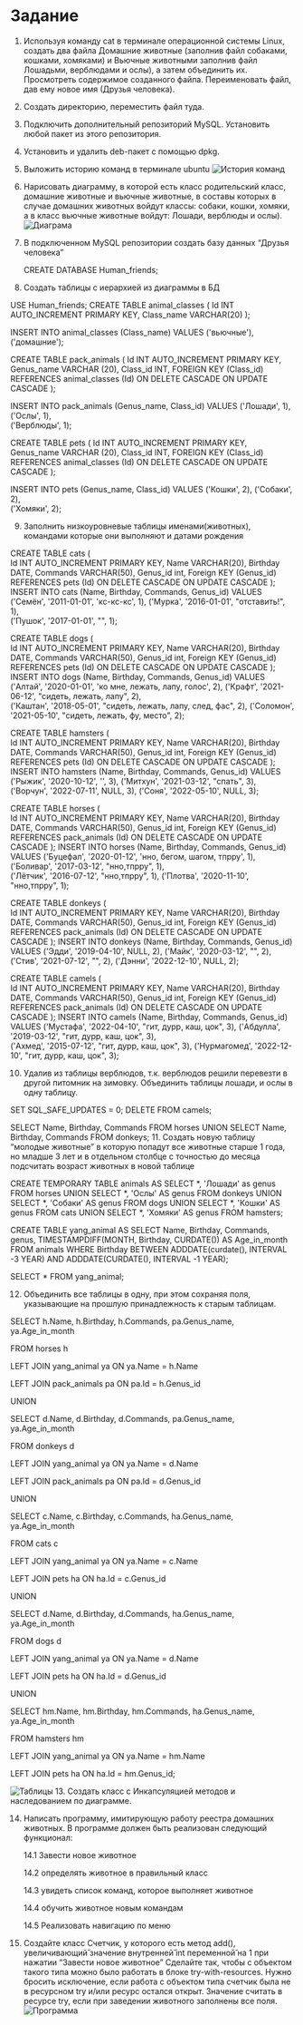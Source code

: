 # Задание
1. Используя команду cat в терминале операционной системы Linux, создать
   два файла Домашние животные (заполнив файл собаками, кошками,
   хомяками) и Вьючные животными заполнив файл Лошадьми, верблюдами и
   ослы), а затем объединить их. Просмотреть содержимое созданного файла.
   Переименовать файл, дав ему новое имя (Друзья человека).
2. Создать директорию, переместить файл туда.
3. Подключить дополнительный репозиторий MySQL. Установить любой пакет
   из этого репозитория.
4. Установить и удалить deb-пакет с помощью dpkg.
5. Выложить историю команд в терминале ubuntu
   ![История команд](history.jpg)
6. Нарисовать диаграмму, в которой есть класс родительский класс, домашние
   животные и вьючные животные, в составы которых в случае домашних
   животных войдут классы: собаки, кошки, хомяки, а в класс вьючные животные
   войдут: Лошади, верблюды и ослы).
![Диаграма](diagrams.jpg)
7. В подключенном MySQL репозитории создать базу данных “Друзья
   человека”

   CREATE DATABASE Human_friends;
8. Создать таблицы с иерархией из диаграммы в БД

USE Human_friends;
CREATE TABLE animal_classes
(
Id INT AUTO_INCREMENT PRIMARY KEY,
Class_name VARCHAR(20)
);

INSERT INTO animal_classes (Class_name)
VALUES ('вьючные'),
('домашние');


CREATE TABLE pack_animals
(
Id INT AUTO_INCREMENT PRIMARY KEY,
Genus_name VARCHAR (20),
Class_id INT,
FOREIGN KEY (Class_id) REFERENCES animal_classes (Id) ON DELETE CASCADE ON UPDATE CASCADE
);

INSERT INTO pack_animals (Genus_name, Class_id)
VALUES ('Лошади', 1),
('Ослы', 1),  
('Верблюды', 1);

CREATE TABLE pets
(
Id INT AUTO_INCREMENT PRIMARY KEY,
Genus_name VARCHAR (20),
Class_id INT,
FOREIGN KEY (Class_id) REFERENCES animal_classes (Id) ON DELETE CASCADE ON UPDATE CASCADE
);

INSERT INTO pets (Genus_name, Class_id)
VALUES ('Кошки', 2),
('Собаки', 2),  
('Хомяки', 2); 

9. Заполнить низкоуровневые таблицы именами(животных), командами которые они выполняют и датами рождения

CREATE TABLE cats
(       
Id INT AUTO_INCREMENT PRIMARY KEY,
Name VARCHAR(20),
Birthday DATE,
Commands VARCHAR(50),
Genus_id int,
Foreign KEY (Genus_id) REFERENCES pets (Id) ON DELETE CASCADE ON UPDATE CASCADE
);
INSERT INTO cats (Name, Birthday, Commands, Genus_id)
VALUES ('Семён', '2011-01-01', 'кс-кс-кс', 1),
('Мурка', '2016-01-01', "отставить!", 1),  
('Пушок', '2017-01-01', "", 1);

CREATE TABLE dogs
(       
Id INT AUTO_INCREMENT PRIMARY KEY,
Name VARCHAR(20),
Birthday DATE,
Commands VARCHAR(50),
Genus_id int,
Foreign KEY (Genus_id) REFERENCES pets (Id) ON DELETE CASCADE ON UPDATE CASCADE
);
INSERT INTO dogs (Name, Birthday, Commands, Genus_id)
VALUES ('Алтай', '2020-01-01', 'ко мне, лежать, лапу, голос', 2),
('Крафт', '2021-06-12', "сидеть, лежать, лапу", 2),  
('Каштан', '2018-05-01', "сидеть, лежать, лапу, след, фас", 2),
('Соломон', '2021-05-10', "сидеть, лежать, фу, место", 2);

CREATE TABLE hamsters
(       
Id INT AUTO_INCREMENT PRIMARY KEY,
Name VARCHAR(20),
Birthday DATE,
Commands VARCHAR(50),
Genus_id int,
Foreign KEY (Genus_id) REFERENCES pets (Id) ON DELETE CASCADE ON UPDATE CASCADE
);
INSERT INTO hamsters (Name, Birthday, Commands, Genus_id)
VALUES ('Рыжик', '2020-10-12', '', 3),
('Митхун', '2021-03-12', "спать", 3),  
('Ворчун', '2022-07-11', NULL, 3),
('Соня', '2022-05-10', NULL, 3);

CREATE TABLE horses
(       
Id INT AUTO_INCREMENT PRIMARY KEY,
Name VARCHAR(20),
Birthday DATE,
Commands VARCHAR(50),
Genus_id int,
Foreign KEY (Genus_id) REFERENCES pack_animals (Id) ON DELETE CASCADE ON UPDATE CASCADE
);
INSERT INTO horses (Name, Birthday, Commands, Genus_id)
VALUES ('Буцефал', '2020-01-12', 'нно, бегом, шагом, тпрру', 1),
('Боливар', '2017-03-12', "нно,тпрру", 1),  
('Лётчик', '2016-07-12', "нно,тпрру", 1),
('Плотва', '2020-11-10', "нно,тпрру", 1);

CREATE TABLE donkeys
(       
Id INT AUTO_INCREMENT PRIMARY KEY,
Name VARCHAR(20),
Birthday DATE,
Commands VARCHAR(50),
Genus_id int,
Foreign KEY (Genus_id) REFERENCES pack_animals (Id) ON DELETE CASCADE ON UPDATE CASCADE
);
INSERT INTO donkeys (Name, Birthday, Commands, Genus_id)
VALUES ('Эдди', '2019-04-10', NULL, 2),
('Майк', '2020-03-12', "", 2),  
('Стив', '2021-07-12', "", 2),
('Дэнни', '2022-12-10', NULL, 2);

CREATE TABLE camels
(       
Id INT AUTO_INCREMENT PRIMARY KEY,
Name VARCHAR(20),
Birthday DATE,
Commands VARCHAR(50),
Genus_id int,
Foreign KEY (Genus_id) REFERENCES pack_animals (Id) ON DELETE CASCADE ON UPDATE CASCADE
);
INSERT INTO camels (Name, Birthday, Commands, Genus_id)
VALUES ('Мустафа', '2022-04-10', "гит, дурр, каш, цок", 3),
('Абдулла', '2019-03-12', "гит, дурр, каш, цок", 3),  
('Ахмед', '2015-07-12', "гит, дурр, каш, цок", 3),
('Нурмагомед', '2022-12-10', "гит, дурр, каш, цок", 3);

10. Удалив из таблицы верблюдов, т.к. верблюдов решили перевезти в другой питомник на зимовку. Объединить таблицы лошади, и ослы в одну таблицу.

SET SQL_SAFE_UPDATES = 0;
DELETE FROM camels;

SELECT Name, Birthday, Commands FROM horses
UNION SELECT  Name, Birthday, Commands FROM donkeys;
11. Создать новую таблицу “молодые животные” в которую попадут все животные старше 1 года, но младше 3 лет и в отдельном столбце с точностью до месяца подсчитать возраст животных в новой таблице

CREATE TEMPORARY TABLE animals AS
SELECT *, 'Лошади' as genus FROM horses
UNION SELECT *, 'Ослы' AS genus FROM donkeys
UNION SELECT *, 'Собаки' AS genus FROM dogs
UNION SELECT *, 'Кошки' AS genus FROM cats
UNION SELECT *, 'Хомяки' AS genus FROM hamsters;

CREATE TABLE yang_animal AS
SELECT Name, Birthday, Commands, genus, TIMESTAMPDIFF(MONTH, Birthday, CURDATE()) AS Age_in_month
FROM animals WHERE Birthday BETWEEN ADDDATE(curdate(), INTERVAL -3 YEAR) AND ADDDATE(CURDATE(), INTERVAL -1 YEAR);

SELECT * FROM yang_animal;

12. Объединить все таблицы в одну, при этом сохраняя поля, указывающие на прошлую принадлежность к старым таблицам.

SELECT h.Name, h.Birthday, h.Commands, pa.Genus_name, ya.Age_in_month

FROM horses h

LEFT JOIN yang_animal ya ON ya.Name = h.Name

LEFT JOIN pack_animals pa ON pa.Id = h.Genus_id

UNION

SELECT d.Name, d.Birthday, d.Commands, pa.Genus_name, ya.Age_in_month

FROM donkeys d

LEFT JOIN yang_animal ya ON ya.Name = d.Name

LEFT JOIN pack_animals pa ON pa.Id = d.Genus_id

UNION

SELECT c.Name, c.Birthday, c.Commands, ha.Genus_name, ya.Age_in_month

FROM cats c

LEFT JOIN yang_animal ya ON ya.Name = c.Name

LEFT JOIN pets ha ON ha.Id = c.Genus_id

UNION

SELECT d.Name, d.Birthday, d.Commands, ha.Genus_name, ya.Age_in_month

FROM dogs d

LEFT JOIN yang_animal ya ON ya.Name = d.Name

LEFT JOIN pets ha ON ha.Id = d.Genus_id

UNION

SELECT hm.Name, hm.Birthday, hm.Commands, ha.Genus_name, ya.Age_in_month

FROM hamsters hm

LEFT JOIN yang_animal ya ON ya.Name = hm.Name

LEFT JOIN pets ha ON ha.Id = hm.Genus_id;

![Таблицы](data_base.jpg)
13. Создать класс с Инкапсуляцией методов и наследованием по диаграмме.

14. Написать программу, имитирующую работу реестра домашних животных. В программе должен быть реализован следующий функционал:
    
    14.1 Завести новое животное
    
    14.2 определять животное в правильный класс
    
    14.3 увидеть список команд, которое выполняет животное
    
    14.4 обучить животное новым командам
    
    14.5 Реализовать навигацию по меню
15. Создайте класс Счетчик, у которого есть метод add(), увеличивающий̆ значение внутренней̆ int переменной̆ на 1 при нажатии “Завести новое животное” Сделайте так, чтобы с объектом такого типа можно было работать в блоке try-with-resources. Нужно бросить исключение, если работа с объектом типа счетчик была не в ресурсном try и/или ресурс остался открыт. Значение считать в ресурсе try, если при заведении животного заполнены все поля.
![Программа](Program.jpg)
